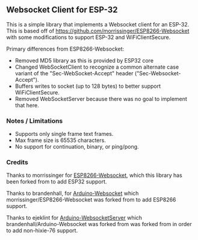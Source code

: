 ## Websocket Client for ESP-32

This is a simple library that implements a Websocket client for an ESP-32.  This is based off of https://github.com/morrissinger/ESP8266-Websocket with some modifications to support ESP-32 and WiFiClientSecure.

Primary differences from ESP8266-Websocket:

* Removed MD5 library as this is provided by ESP32 core
* Changed WebSocketClient to recognize a common alternate case variant of the "Sec-WebSocket-Accept" header ("Sec-Websocket-Accept").
* Buffers writes to socket (up to 128 bytes) to better support WiFiClientSecure.
* Removed WebSocketServer because there was no goal to implement that here.

### Notes / Limitations
* Supports only single frame text frames.
* Max frame size is 65535 characters.
* No support for continuation, binary, or ping/pong.

### Credits
Thanks to morrissinger for [ESP8266-Websocket](https://github.com/morrissinger/ESP8266-Websocket), which this library has been forked from to add ESP32 support.

Thanks to brandenhall, for [Arduino-Websocket](https://github.com/brandenhall/Arduino-Websocket) which morrissinger/ESP8266-Websocket was forked from to add ESP8266 support.

Thanks to ejeklint for [Arduino-WebsocketServer](https://github.com/ejeklint/ArduinoWebsocketServer) which brandenhall/Arduino-Websocket was forked from was forked from in order to add non-hixie-76 support.

